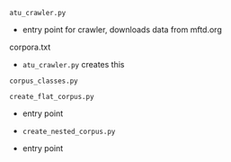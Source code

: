 
`atu_crawler.py`

- entry point for crawler, downloads data from mftd.org 

corpora.txt

- `atu_crawler.py` creates this

`corpus_classes.py`

`create_flat_corpus.py` 

- entry point

- `create_nested_corpus.py`

- entry point
